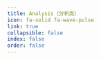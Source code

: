 ```yaml
---
title: Analysis（分析类）
icon: fa-solid fa-wave-pulse
link: true
collapsible: false
index: false
order: false
---
```


<HopeIcon icon="/logo.svg" size="4rem" />

<!--
<HopeIcon icon="/logo.svg" />
-->
